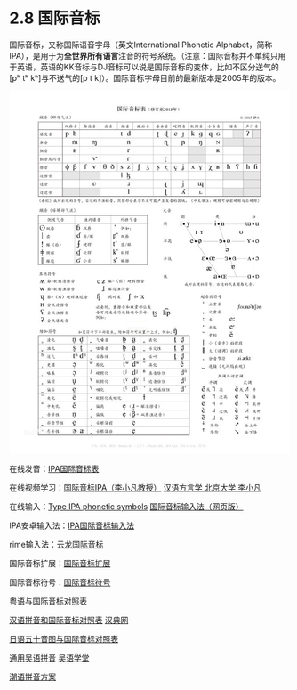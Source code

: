 # 2.8 国际音标

国际音标，又称国际语音字母（英文International Phonetic Alphabet，简称IPA），是用于为**全世界所有语言**注音的符号系统。（注意：国际音标并不单纯只用于英语，英语的KK音标与DJ音标可以说是国际音标的变体，比如不区分送气的\[pʰ tʰ kʰ\]与不送气的\[p t k\]）。国际音标字母目前的最新版本是2005年的版本。

![](/img/section1.2/import.png)

在线发音：[IPA国际音标表](http://en-yinbiao.xiao84.com/ipacharts/)

在线视频学习：[国际音标IPA（李小凡教授）](https://www.bilibili.com/video/av9948802/?from=search&seid=5044675538230025381)          [汉语方言学 北京大学 李小凡](https://www.bilibili.com/video/av15018636/?from=search&seid=5044675538230025381)

在线输入：[Type IPA phonetic symbols](http://ipa.typeit.org/full/)                   [国际音标输入法（网页版）](http://ytenx.org/byohlyuk/IPA_IME)

IPA安卓输入法：[IPA国际音标输入法](https://www.cr173.com/soft/384770.html)

rime输入法：[云龙国际音标](https://github.com/lotem/rime-ipa)

国际音标扩展：[国际音标扩展](https://unicode-table.com/cn/blocks/ipa-extensions/)

国际音标符号：[国际音标符号](https://zh.wiktionary.org/wiki/附录:国际音标符号)

[粤语与国际音标对照表](http://humanum.arts.cuhk.edu.hk/Lexis/lexi-mf/initials.php)

[汉语拼音和国际音标对照表](http://zlgc.usx.edu.cn/yyxgl/news01.asp?id=147)     [汉典网](http://www.zdic.net/appendix/f10.htm)

[日语五十音图与国际音标对照表](https://wenku.baidu.com/view/ca9f43d19e31433238689310.html)

[通用吴语拼音](http://wu-chinese.com/romanization/suzhou.html)      [吴语学堂](https://www.wugniu.com/)

[潮语拼音方案](https://kahaani.github.io/gatian/appendix1/dieziu.html)



























